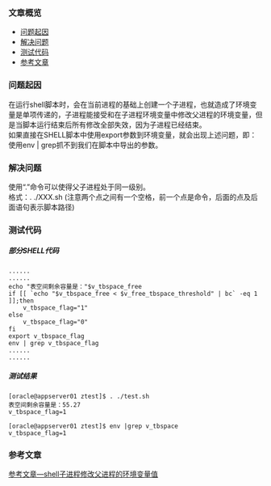 ### 文章概览  
- [问题起因](#问题起因)
- [解决问题](#解决问题)
- [测试代码](#测试代码)
- [参考文章](#参考文章)



### 问题起因

在运行shell脚本时，会在当前进程的基础上创建一个子进程，也就造成了环境变量是单项传递的，子进程能接受和在子进程环境变量中修改父进程的环境变量，但是当脚本运行结束后所有修改全部失效，因为子进程已经结束。   
如果直接在SHELL脚本中使用export参数到环境变量，就会出现上述问题，即：使用env | grep抓不到我们在脚本中导出的参数。



### 解决问题  

使用“.”命令可以使得父子进程处于同一级别。  
格式：. ./XXX.sh (注意两个点之间有一个空格，前一个点是命令，后面的点及后面语句表示脚本路径)



### 测试代码  

##### 部分SHELL代码
```
......
......
echo "表空间剩余容量是："$v_tbspace_free
if [[ `echo "$v_tbspace_free < $v_free_tbspace_threshold" | bc` -eq 1 ]];then
    v_tbspace_flag="1"
else
    v_tbspace_flag="0"
fi
export v_tbspace_flag
env | grep v_tbspace_flag
......
......
```
##### 测试结果
```
[oracle@appserver01 ztest]$ . ./test.sh
表空间剩余容量是：55.27
v_tbspace_flag=1

[oracle@appserver01 ztest]$ env |grep v_tbspace
v_tbspace_flag=1
```



### 参考文章  

[参考文章—shell子进程修改父进程的环境变量值](https://blog.csdn.net/xymyeah/article/details/88249387)